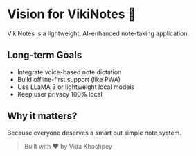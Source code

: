# Vision for VikiNotes 🚀

VikiNotes is a lightweight, AI-enhanced note-taking application.

## Long-term Goals
- Integrate voice-based note dictation
- Build offline-first support (like PWA)
- Use LLaMA 3 or lightweight local models
- Keep user privacy 100% local
## Why it matters?
Because everyone deserves a smart but simple note system.

> Built with ❤️ by Vida Khoshpey
